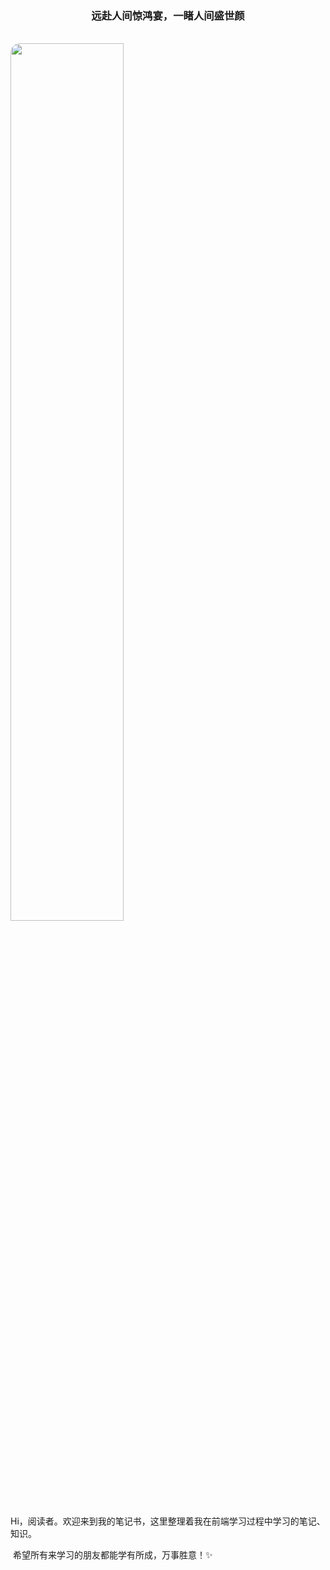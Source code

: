 <h3 align="center">远赴人间惊鸿宴，一睹人间盛世颜</h3><br/>

<img style="width:60%;margin:auto;border-radius:15px" src="https://xiaweixuan.github.io/MY/brillustration.jpg"/>

​		Hi，阅读者。欢迎来到我的笔记书，这里整理着我在前端学习过程中学习的笔记、知识。

​		希望所有来学习的朋友都能学有所成，万事胜意！:sparkles:

